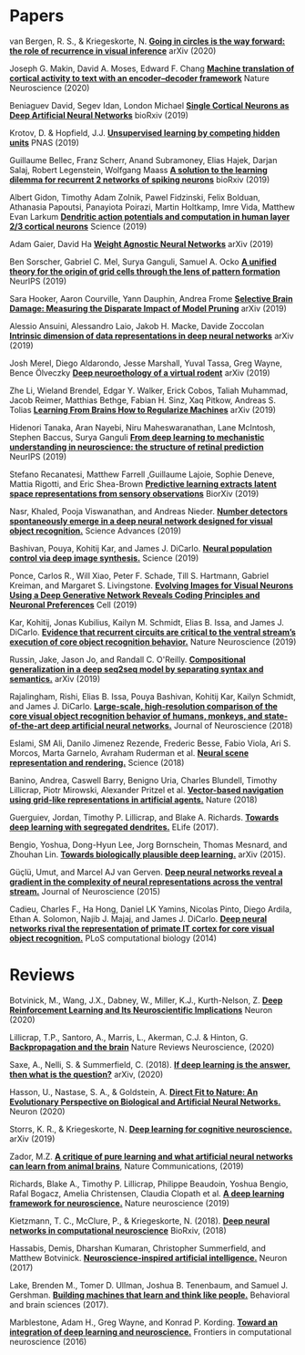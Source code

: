 # Papers

van Bergen, R. S., & Kriegeskorte, N. [**Going in circles is the way forward: the role of recurrence in visual inference**](https://arxiv.org/pdf/2003.12128.pdf) arXiv (2020)

Joseph G. Makin, David A. Moses, Edward F. Chang 
[**Machine translation of cortical activity to text with an encoder–decoder framework**](https://www.nature.com/articles/s41593-020-0608-8) Nature Neuroscience (2020)

Beniaguev David, Segev Idan, London Michael
[**Single Cortical Neurons as Deep Artificial Neural Networks**](https://www.biorxiv.org/content/10.1101/613141v1.full.pdf) bioRxiv (2019)

Krotov, D. & Hopfield, J.J. [**Unsupervised learning by competing hidden units**](https://www.pnas.org/content/pnas/116/16/7723.full.pdf) PNAS (2019)

Guillaume Bellec, Franz Scherr, Anand Subramoney, Elias Hajek, Darjan Salaj, Robert Legenstein, Wolfgang Maass
[**A solution to the learning dilemma for recurrent 2 networks of spiking neurons**](https://www.biorxiv.org/content/10.1101/738385v3) bioRxiv (2019)

Albert Gidon, Timothy Adam Zolnik, Pawel Fidzinski, Felix Bolduan, Athanasia Papoutsi, Panayiota Poirazi, Martin Holtkamp, Imre Vida, Matthew Evan Larkum [**Dendritic action potentials and computation in human layer 2/3 cortical neurons**](https://science.sciencemag.org/content/367/6473/83.long) Science (2019)

Adam Gaier, David Ha [**Weight Agnostic Neural Networks**](https://arxiv.org/abs/1906.04358) arXiv (2019)

Ben Sorscher, Gabriel C. Mel, Surya Ganguli, Samuel A. Ocko [**A unified theory for the origin of grid cells through the lens of pattern formation**](https://papers.nips.cc/paper/9191-a-unified-theory-for-the-origin-of-grid-cells-through-the-lens-of-pattern-formation.pdf) NeurIPS (2019)

Sara Hooker, Aaron Courville, Yann Dauphin, Andrea Frome [**Selective Brain Damage: Measuring the Disparate Impact of Model Pruning**](https://arxiv.org/abs/1911.05248) arXiv (2019)

Alessio Ansuini, Alessandro Laio, Jakob H. Macke, Davide Zoccolan [**Intrinsic dimension of data representations in deep neural networks**](https://arxiv.org/abs/1905.12784) arXiv (2019)

Josh Merel, Diego Aldarondo, Jesse Marshall, Yuval Tassa, Greg Wayne, Bence Ölveczky [**Deep neuroethology of a virtual rodent**](https://arxiv.org/abs/1911.09451) arXiv (2019)

Zhe Li, Wieland Brendel, Edgar Y. Walker, Erick Cobos, Taliah Muhammad, Jacob Reimer, Matthias Bethge, Fabian H. Sinz, Xaq Pitkow, Andreas S. Tolias [**Learning From Brains How to Regularize Machines**](https://arxiv.org/abs/1911.05072) arXiv (2019)

Hidenori Tanaka, Aran Nayebi, Niru Maheswaranathan, Lane McIntosh, Stephen Baccus, Surya Ganguli [**From deep learning to mechanistic understanding in neuroscience: the structure of retinal prediction**](https://papers.nips.cc/paper/9060-from-deep-learning-to-mechanistic-understanding-in-neuroscience-the-structure-of-retinal-prediction) NeurIPS (2019)

Stefano Recanatesi, Matthew Farrell ,Guillaume Lajoie, Sophie Deneve, Mattia Rigotti, and Eric Shea-Brown [**Predictive learning extracts latent space representations from sensory observations**](https://www.biorxiv.org/content/biorxiv/early/2019/07/13/471987.full.pdf) BiorXiv (2019)

Nasr, Khaled, Pooja Viswanathan, and Andreas Nieder. [**Number detectors spontaneously emerge in a deep neural network designed for visual object recognition.**](https://advances.sciencemag.org/content/5/5/eaav7903) Science Advances (2019)

Bashivan, Pouya, Kohitij Kar, and James J. DiCarlo. [**Neural population control via deep image synthesis.**](https://science.sciencemag.org/content/364/6439/eaav9436) Science (2019)

Ponce, Carlos R., Will Xiao, Peter F. Schade, Till S. Hartmann, Gabriel Kreiman, and Margaret S. Livingstone. [**Evolving Images for Visual Neurons Using a Deep Generative Network Reveals Coding Principles and Neuronal Preferences**](https://www.sciencedirect.com/science/article/pii/S0092867419303915) Cell (2019)

Kar, Kohitij, Jonas Kubilius, Kailyn M. Schmidt, Elias B. Issa, and James J. DiCarlo. [**Evidence that recurrent circuits are critical to the ventral stream’s execution of core object recognition behavior.**](https://www.nature.com/articles/s41593-019-0392-5) Nature Neuroscience (2019)

Russin, Jake, Jason Jo, and Randall C. O'Reilly. [**Compositional generalization in a deep seq2seq model by separating syntax and semantics.**](https://arxiv.org/abs/1904.09708) arXiv (2019)

Rajalingham, Rishi, Elias B. Issa, Pouya Bashivan, Kohitij Kar, Kailyn Schmidt, and James J. DiCarlo. [**Large-scale, high-resolution comparison of the core visual object recognition behavior of humans, monkeys, and state-of-the-art deep artificial neural networks.**](http://www.jneurosci.org/content/38/33/7255) Journal of Neuroscience (2018)

Eslami, SM Ali, Danilo Jimenez Rezende, Frederic Besse, Fabio Viola, Ari S. Morcos, Marta Garnelo, Avraham Ruderman et al. [**Neural scene representation and rendering.**](https://science.sciencemag.org/content/360/6394/1204) Science (2018)

Banino, Andrea, Caswell Barry, Benigno Uria, Charles Blundell, Timothy Lillicrap, Piotr Mirowski, Alexander Pritzel et al. [**Vector-based navigation using grid-like representations in artificial agents.**](https://www.nature.com/articles/s41586-018-0102-6) Nature (2018)

Guerguiev, Jordan, Timothy P. Lillicrap, and Blake A. Richards. [**Towards deep learning with segregated dendrites.**](https://www.ncbi.nlm.nih.gov/pmc/articles/PMC5716677/) ELife (2017).

Bengio, Yoshua, Dong-Hyun Lee, Jorg Bornschein, Thomas Mesnard, and Zhouhan Lin. [**Towards biologically plausible deep learning.**](https://arxiv.org/abs/1502.04156) arXiv (2015).

Güçlü, Umut, and Marcel AJ van Gerven. [**Deep neural networks reveal a gradient in the complexity of neural representations across the ventral stream.**](http://www.jneurosci.org/content/35/27/10005) Journal of Neuroscience (2015)

Cadieu, Charles F., Ha Hong, Daniel LK Yamins, Nicolas Pinto, Diego Ardila, Ethan A. Solomon, Najib J. Majaj, and James J. DiCarlo. [**Deep neural networks rival the representation of primate IT cortex for core visual object recognition.**](https://journals.plos.org/ploscompbiol/article?id=10.1371/journal.pcbi.1003963) PLoS computational biology (2014)


# Reviews

Botvinick, M., Wang, J.X., Dabney, W., Miller, K.J., Kurth-Nelson, Z. [**Deep Reinforcement Learning and Its Neuroscientific Implications**](https://www.cell.com/neuron/fulltext/S0896-6273(20)30468-2) Neuron (2020)

Lillicrap, T.P., Santoro, A., Marris, L., Akerman, C.J. & Hinton, G. [**Backpropagation and the brain**](https://www.nature.com/articles/s41583-020-0277-3) Nature Reviews Neuroscience, (2020)

Saxe, A., Nelli, S. & Summerfield, C. (2018). [**If deep learning is the answer, then what is the question?**](https://arxiv.org/abs/2004.07580) arXiv, (2020)

Hasson, U., Nastase, S. A., & Goldstein, A. [**Direct Fit to Nature: An Evolutionary Perspective on Biological and Artificial Neural Networks.**](https://www.sciencedirect.com/science/article/abs/pii/S089662731931044X) Neuron (2020)

Storrs, K. R., & Kriegeskorte, N. [**Deep learning for cognitive neuroscience.**](https://arxiv.org/pdf/1903.01458.pdf) arXiv (2019)

Zador, M.Z. [**A critique of pure learning and what artificial neural networks can learn from animal brains**](https://www.nature.com/articles/s41467-019-11786-6), Nature Communications, (2019)

Richards, Blake A., Timothy P. Lillicrap, Philippe Beaudoin, Yoshua Bengio, Rafal Bogacz, Amelia Christensen, Claudia Clopath et al. [**A deep learning framework for neuroscience.**](https://www.nature.com/articles/s41593-019-0520-2) Nature neuroscience (2019)

Kietzmann, T. C., McClure, P., & Kriegeskorte, N. (2018). [**Deep neural networks in computational neuroscience**](https://www.biorxiv.org/content/biorxiv/early/2018/06/05/133504.full.pdf) BioRxiv, (2018)

Hassabis, Demis, Dharshan Kumaran, Christopher Summerfield, and Matthew Botvinick. [**Neuroscience-inspired artificial intelligence.**](https://www.cell.com/neuron/fulltext/S0896-6273(17)30509-3) Neuron (2017)

Lake, Brenden M., Tomer D. Ullman, Joshua B. Tenenbaum, and Samuel J. Gershman. [**Building machines that learn and think like people.**](https://www.cambridge.org/core/services/aop-cambridge-core/content/view/A9535B1D745A0377E16C590E14B94993/S0140525X16001837a.pdf/building_machines_that_learn_and_think_like_people.pdf) Behavioral and brain sciences (2017). 

Marblestone, Adam H., Greg Wayne, and Konrad P. Kording. [**Toward an integration of deep learning and neuroscience.**](https://www.frontiersin.org/articles/10.3389/fncom.2016.00094/full) Frontiers in computational neuroscience (2016)


